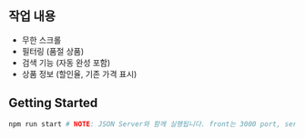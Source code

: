 ## 작업 내용
- 무한 스크롤
- 필터링 (품절 상품)
- 검색 기능 (자동 완성 포함)
- 상품 정보 (할인율, 기존 가격 표시)

## Getting Started

```bash
npm run start # NOTE: JSON Server와 함께 실행됩니다. front는 3000 port, server는 3001 port입니다.
```
